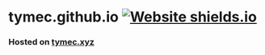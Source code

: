 tymec.github.io
[![Website shields.io](https://img.shields.io/website-up-down-green-red/https/tymec.github.io.svg)](https://tymec.github.io/)
===
### Hosted on [tymec.xyz](https://tymec.xyz)
